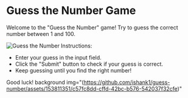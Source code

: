 # Guess the Number Game

<!-- .slide: data-background-image="(https://github.com/ishank1/guess-number/assets/153811351/c57fc8dd-cffd-42bc-b576-542037f32cfe)" -->
Welcome to the "Guess the Number" game! Try to guess the correct number between 1 and 100.

![Guess the Number](https://github.com/ishank1/guess-number/assets/153811351/c57fc8dd-cffd-42bc-b576-542037f32cfe)
Instructions:
- Enter your guess in the input field.
- Click the "Submit" button to check if your guess is correct.
- Keep guessing until you find the right number!

Good luck!
background img="(https://github.com/ishank1/guess-number/assets/153811351/c57fc8dd-cffd-42bc-b576-542037f32cfe)"
